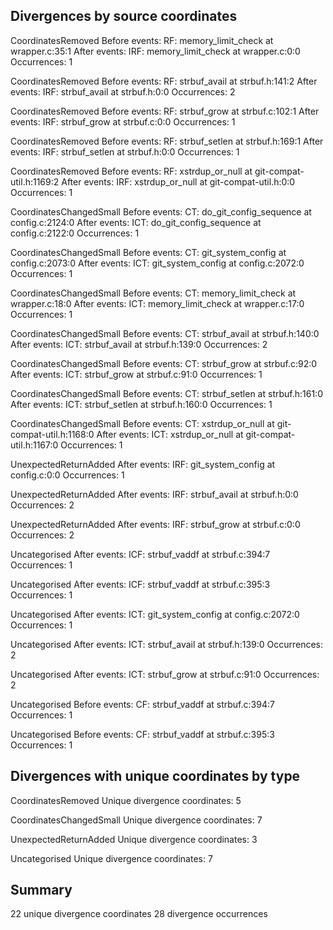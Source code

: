 ## Divergences by source coordinates

CoordinatesRemoved
  Before events:
    RF: memory_limit_check at wrapper.c:35:1
  After events:
    IRF: memory_limit_check at wrapper.c:0:0
  Occurrences: 1

CoordinatesRemoved
  Before events:
    RF: strbuf_avail at strbuf.h:141:2
  After events:
    IRF: strbuf_avail at strbuf.h:0:0
  Occurrences: 2

CoordinatesRemoved
  Before events:
    RF: strbuf_grow at strbuf.c:102:1
  After events:
    IRF: strbuf_grow at strbuf.c:0:0
  Occurrences: 1

CoordinatesRemoved
  Before events:
    RF: strbuf_setlen at strbuf.h:169:1
  After events:
    IRF: strbuf_setlen at strbuf.h:0:0
  Occurrences: 1

CoordinatesRemoved
  Before events:
    RF: xstrdup_or_null at git-compat-util.h:1169:2
  After events:
    IRF: xstrdup_or_null at git-compat-util.h:0:0
  Occurrences: 1

CoordinatesChangedSmall
  Before events:
    CT: do_git_config_sequence at config.c:2124:0
  After events:
    ICT: do_git_config_sequence at config.c:2122:0
  Occurrences: 1

CoordinatesChangedSmall
  Before events:
    CT: git_system_config at config.c:2073:0
  After events:
    ICT: git_system_config at config.c:2072:0
  Occurrences: 1

CoordinatesChangedSmall
  Before events:
    CT: memory_limit_check at wrapper.c:18:0
  After events:
    ICT: memory_limit_check at wrapper.c:17:0
  Occurrences: 1

CoordinatesChangedSmall
  Before events:
    CT: strbuf_avail at strbuf.h:140:0
  After events:
    ICT: strbuf_avail at strbuf.h:139:0
  Occurrences: 2

CoordinatesChangedSmall
  Before events:
    CT: strbuf_grow at strbuf.c:92:0
  After events:
    ICT: strbuf_grow at strbuf.c:91:0
  Occurrences: 1

CoordinatesChangedSmall
  Before events:
    CT: strbuf_setlen at strbuf.h:161:0
  After events:
    ICT: strbuf_setlen at strbuf.h:160:0
  Occurrences: 1

CoordinatesChangedSmall
  Before events:
    CT: xstrdup_or_null at git-compat-util.h:1168:0
  After events:
    ICT: xstrdup_or_null at git-compat-util.h:1167:0
  Occurrences: 1

UnexpectedReturnAdded
  After events:
    IRF: git_system_config at config.c:0:0
  Occurrences: 1

UnexpectedReturnAdded
  After events:
    IRF: strbuf_avail at strbuf.h:0:0
  Occurrences: 2

UnexpectedReturnAdded
  After events:
    IRF: strbuf_grow at strbuf.c:0:0
  Occurrences: 2

Uncategorised
  After events:
    ICF: strbuf_vaddf at strbuf.c:394:7
  Occurrences: 1

Uncategorised
  After events:
    ICF: strbuf_vaddf at strbuf.c:395:3
  Occurrences: 1

Uncategorised
  After events:
    ICT: git_system_config at config.c:2072:0
  Occurrences: 1

Uncategorised
  After events:
    ICT: strbuf_avail at strbuf.h:139:0
  Occurrences: 2

Uncategorised
  After events:
    ICT: strbuf_grow at strbuf.c:91:0
  Occurrences: 2

Uncategorised
  Before events:
    CF: strbuf_vaddf at strbuf.c:394:7
  Occurrences: 1

Uncategorised
  Before events:
    CF: strbuf_vaddf at strbuf.c:395:3
  Occurrences: 1

## Divergences with unique coordinates by type

CoordinatesRemoved
  Unique divergence coordinates: 5

CoordinatesChangedSmall
  Unique divergence coordinates: 7

UnexpectedReturnAdded
  Unique divergence coordinates: 3

Uncategorised
  Unique divergence coordinates: 7

## Summary

22 unique divergence coordinates
28 divergence occurrences
